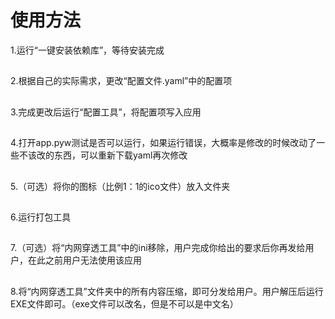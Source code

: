 # 使用方法  
1.运行“一键安装依赖库”，等待安装完成  
##
2.根据自己的实际需求，更改“配置文件.yaml”中的配置项  
##
3.完成更改后运行“配置工具”，将配置项写入应用  
##
4.打开app.pyw测试是否可以运行，如果运行错误，大概率是修改的时候改动了一些不该改的东西，可以重新下载yaml再次修改  
##
5.（可选）将你的图标（比例1：1的ico文件）放入文件夹  
##
6.运行打包工具  
##
7.（可选）将“内网穿透工具”中的ini移除，用户完成你给出的要求后你再发给用户，在此之前用户无法使用该应用  
##
8.将“内网穿透工具”文件夹中的所有内容压缩，即可分发给用户。用户解压后运行EXE文件即可。（exe文件可以改名，但是不可以是中文名）  
